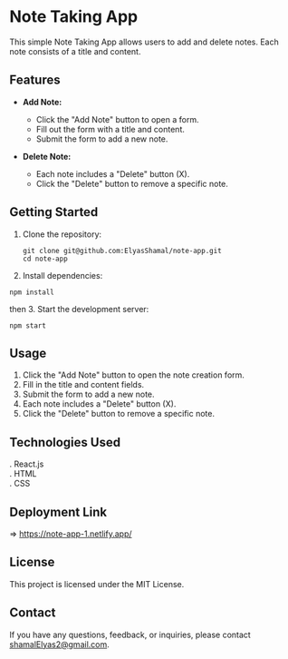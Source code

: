 # Note Taking App

This simple Note Taking App allows users to add and delete notes. Each note consists of a title and content.

## Features

- **Add Note:**
  - Click the "Add Note" button to open a form.
  - Fill out the form with a title and content.
  - Submit the form to add a new note.

- **Delete Note:**
  - Each note includes a "Delete" button (X).
  - Click the "Delete" button to remove a specific note.

## Getting Started

1. Clone the repository:

   ```
   git clone git@github.com:ElyasShamal/note-app.git
   cd note-app

 2. Install dependencies:
   ```
   npm install
   ```
   then
 3. Start the development server:
   ```
   npm start
   ```

 ## Usage
 1. Click the "Add Note" button to open the note creation form.
 2. Fill in the title and content fields.
 3. Submit the form to add a new note.
 4. Each note includes a "Delete" button (X).
 5. Click the "Delete" button to remove a specific note.

## Technologies Used   
 . React.js  
 . HTML   
 . CSS  

## Deployment Link  
=> https://note-app-1.netlify.app/   

## License    
This project is licensed under the MIT License.  
## Contact   
If you have any questions, feedback, or inquiries, please contact shamalElyas2@gmail.com.  


    
